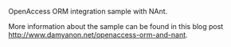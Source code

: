 OpenAccess ORM integration sample with NAnt.

More information about the sample can be found in this blog post http://www.damyanon.net/openaccess-orm-and-nant.

